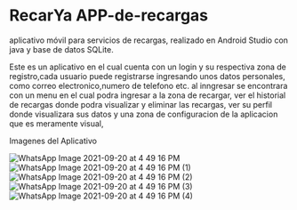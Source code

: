 # RecarYa  APP-de-recargas
aplicativo móvil para servicios de recargas, realizado en Android Studio con java y base de datos SQLite.

Este es un aplicativo en el cual cuenta con un login y su respectiva zona de registro,cada usuario puede registrarse ingresando unos datos personales, como correo electronico,numero de telefono etc.
al inngresar se encontrara con un menu en el cual podra ingresar a la zona de recargar, ver el historial de recargas donde podra visualizar y eliminar las recargas, ver su perfil donde visualizara sus datos y una zona de configuracion de la aplicacion que es meramente visual,

Imagenes del Aplicativo

![WhatsApp Image 2021-09-20 at 4 49 16 PM](https://user-images.githubusercontent.com/72154277/134080914-1b71bba7-0cda-4d78-8fac-02e38b392001.jpeg)
![WhatsApp Image 2021-09-20 at 4 49 16 PM (1)](https://user-images.githubusercontent.com/72154277/134080954-276f6b75-47c5-4a48-9e4a-58df0316790b.jpeg)
![WhatsApp Image 2021-09-20 at 4 49 16 PM (2)](https://user-images.githubusercontent.com/72154277/134080957-a41871c8-d38a-4e8a-a668-10fefe7e74d1.jpeg)
![WhatsApp Image 2021-09-20 at 4 49 16 PM (3)](https://user-images.githubusercontent.com/72154277/134080993-fd5c47fd-783a-462e-8711-d64fa23c9caa.jpeg)
![WhatsApp Image 2021-09-20 at 4 49 16 PM (4)](https://user-images.githubusercontent.com/72154277/134080994-24e5a27c-74dd-4cda-9cd5-13111106993c.jpeg)
